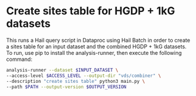 # Create sites table for HGDP + 1kG datasets

This runs a Hail query script in Dataproc using Hail Batch in order to create a sites table for an input dataset and the combined HGDP + 1kG datasets. To run, use pip to install the analysis-runner, then execute the following command:

```sh
analysis-runner --dataset $INPUT_DATASET \
--access-level $ACCESS_LEVEL --output-dir "vds/combiner" \
--description "create sites table" python3 main.py \
--path $PATH --output-version $OUTPUT_VERSION
```
